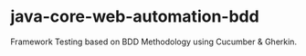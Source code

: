 # java-core-web-automation-bdd
Framework Testing based on BDD Methodology using Cucumber &amp; Gherkin.

